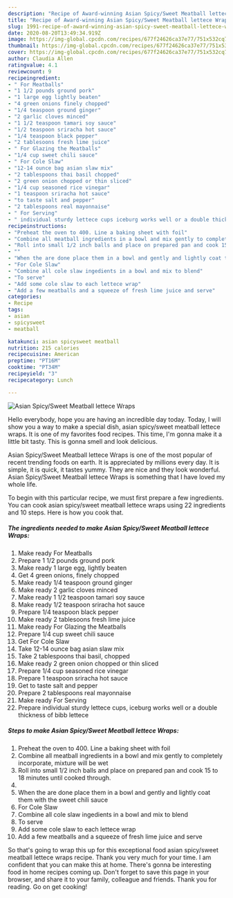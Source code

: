 ```yaml
---
description: "Recipe of Award-winning Asian Spicy/Sweet Meatball lettece Wraps"
title: "Recipe of Award-winning Asian Spicy/Sweet Meatball lettece Wraps"
slug: 1991-recipe-of-award-winning-asian-spicy-sweet-meatball-lettece-wraps
date: 2020-08-20T13:49:34.919Z
image: https://img-global.cpcdn.com/recipes/677f24626ca37e77/751x532cq70/asian-spicysweet-meatball-lettece-wraps-recipe-main-photo.jpg
thumbnail: https://img-global.cpcdn.com/recipes/677f24626ca37e77/751x532cq70/asian-spicysweet-meatball-lettece-wraps-recipe-main-photo.jpg
cover: https://img-global.cpcdn.com/recipes/677f24626ca37e77/751x532cq70/asian-spicysweet-meatball-lettece-wraps-recipe-main-photo.jpg
author: Claudia Allen
ratingvalue: 4.1
reviewcount: 9
recipeingredient:
- " For Meatballs"
- "1 1/2 pounds ground pork"
- "1 large egg lightly beaten"
- "4 green onions finely chopped"
- "1/4 teaspoon ground ginger"
- "2 garlic cloves minced"
- "1 1/2 teaspoon tamari soy sauce"
- "1/2 teaspoon sriracha hot sauce"
- "1/4 teaspoon black pepper"
- "2 tablesoons fresh lime juice"
- " For Glazing the Meatballs"
- "1/4 cup sweet chili sauce"
- " For Cole Slaw"
- "12-14 ounce bag asian slaw mix"
- "2 tablespoons thai basil chopped"
- "2 green onion chopped or thin sliced"
- "1/4 cup seasoned rice vinegar"
- "1 teaspoon sriracha hot sauce"
- "to taste salt and pepper"
- "2 tablespoons real mayonnaise"
- " For Serving"
- " individual sturdy lettece cups iceburg works well or a double thickness of bibb lettece"
recipeinstructions:
- "Preheat the oven to 400. Line a baking sheet with foil"
- "Combine all meatball ingredients in a bowl and mix gently to completely incorporate, mixture will be wet"
- "Roll into small 1/2 inch balls and place on prepared pan and cook 15 to 18 minutes until cooked through."
- ""
- "When the are done place them in a bowl and gently and lightly coat them with the sweet chili sauce"
- "For Cole Slaw"
- "Combine all cole slaw ingedients in a bowl and mix to blend"
- "To serve"
- "Add some cole slaw to each lettece wrap"
- "Add a few meatballs and a squeeze of fresh lime juice and serve"
categories:
- Recipe
tags:
- asian
- spicysweet
- meatball

katakunci: asian spicysweet meatball 
nutrition: 215 calories
recipecuisine: American
preptime: "PT16M"
cooktime: "PT34M"
recipeyield: "3"
recipecategory: Lunch

---
```



![Asian Spicy/Sweet Meatball lettece Wraps](https://img-global.cpcdn.com/recipes/677f24626ca37e77/751x532cq70/asian-spicysweet-meatball-lettece-wraps-recipe-main-photo.jpg)

Hello everybody, hope you are having an incredible day today. Today, I will show you a way to make a special dish, asian spicy/sweet meatball lettece wraps. It is one of my favorites food recipes. This time, I'm gonna make it a little bit tasty. This is gonna smell and look delicious.

Asian Spicy/Sweet Meatball lettece Wraps is one of the most popular of recent trending foods on earth. It is appreciated by millions every day. It is simple, it is quick, it tastes yummy. They are nice and they look wonderful. Asian Spicy/Sweet Meatball lettece Wraps is something that I have loved my whole life.




To begin with this particular recipe, we must first prepare a few ingredients. You can cook asian spicy/sweet meatball lettece wraps using 22 ingredients and 10 steps. Here is how you cook that.

<!--inarticleads1-->

##### The ingredients needed to make Asian Spicy/Sweet Meatball lettece Wraps:

1. Make ready  For Meatballs
1. Prepare 1 1/2 pounds ground pork
1. Make ready 1 large egg, lightly beaten
1. Get 4 green onions, finely chopped
1. Make ready 1/4 teaspoon ground ginger
1. Make ready 2 garlic cloves minced
1. Make ready 1 1/2 teaspoon tamari soy sauce
1. Make ready 1/2 teaspoon sriracha hot sauce
1. Prepare 1/4 teaspoon black pepper
1. Make ready 2 tablesoons fresh lime juice
1. Make ready  For Glazing the Meatballs
1. Prepare 1/4 cup sweet chili sauce
1. Get  For Cole Slaw
1. Take 12-14 ounce bag asian slaw mix
1. Take 2 tablespoons thai basil, chopped
1. Make ready 2 green onion chopped or thin sliced
1. Prepare 1/4 cup seasoned rice vinegar
1. Prepare 1 teaspoon sriracha hot sauce
1. Get to taste salt and pepper
1. Prepare 2 tablespoons real mayonnaise
1. Make ready  For Serving
1. Prepare  individual sturdy lettece cups, iceburg works well or a double thickness of bibb lettece




<!--inarticleads2-->

##### Steps to make Asian Spicy/Sweet Meatball lettece Wraps:

1. Preheat the oven to 400. Line a baking sheet with foil
1. Combine all meatball ingredients in a bowl and mix gently to completely incorporate, mixture will be wet
1. Roll into small 1/2 inch balls and place on prepared pan and cook 15 to 18 minutes until cooked through.
1. 
1. When the are done place them in a bowl and gently and lightly coat them with the sweet chili sauce
1. For Cole Slaw
1. Combine all cole slaw ingedients in a bowl and mix to blend
1. To serve
1. Add some cole slaw to each lettece wrap
1. Add a few meatballs and a squeeze of fresh lime juice and serve




So that's going to wrap this up for this exceptional food asian spicy/sweet meatball lettece wraps recipe. Thank you very much for your time. I am confident that you can make this at home. There's gonna be interesting food in home recipes coming up. Don't forget to save this page in your browser, and share it to your family, colleague and friends. Thank you for reading. Go on get cooking!
